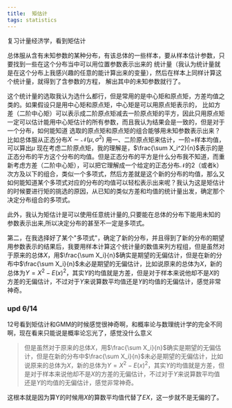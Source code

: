```yaml
---
title:  矩估计
tags: statistics
---
```


复习计量经济学，看到矩估计

总体服从含有未知参数的某种分布，有该总体的一些样本，要从样本估计参数，只要找到一些在这个分布当中可以用位置参数表示出来的
统计量（我认为统计量就是在这个分布上我感兴趣的任意的能计算出来的变量），然后在样本上同样计算这个统计量，就得到了含参数的方程，
解出其中的未知参数就行了。

这个统计量的选取我认为选什么都行，但是常用的是中心矩和原点矩，方差均值之类的。如果假设只是用中心矩和原点矩，中心矩是可以用原点矩表示的，
比如方差（二阶中心矩）可以表示成二阶原点矩减去一阶原点矩的平方，因此只用原点矩一定可以估计能用中心矩估计的所有参数，而且我认为结果会是一致的，但是对于一个分布，如何能知道
选取的原点矩和原点矩的组合能够用未知参数表示出来？比如总体服从正态分布$X\sim \mathcal{N}(\mu ,\sigma^2)$ 用一、二阶原点矩来估计，一阶=样本均值，可以算出$\mu$
现在考虑二阶原点矩，我的理解是，$\frac{\sum X_i^2}{n}$表示的是正态分布的平方这个分布的均值。但是正态分布的平方是什么分布我不知道，而重新考虑方差（二阶中心矩），可以把它理解成一个给定的正态分布$\mathcal{N}$的2（或者k）次方及以下的组合，类似一个多项式，然后方差就是这个新的分布的均值，那么又如何能知道某个多项式对应的分布的均值可以轻松表示出来呢？我认为这是矩估计的时候要进行矩的挑选的原因，从已知的类似方差和均值的统计量出发，确定那个决定分布组合的多项式。

此外，我认为矩估计是可以使用任意统计量的,只要能在总体的分布下能用未知的参数表示出来,所以决定分布的甚至不一定是多项式。

第二，在我选择好了某个"多项式"，确定了新的分布，并且得到了新的分布的期望用参数表示的结果后，我要用样本计算这个统计量的数值来列方程组，但是虽然对于原来的总体$X$，用$\frac{\sum X_i}{n}$确实是期望的无偏估计，但是在新的分布中$\frac{\sum X_i}{n}$未必是期望的无偏估计，比如说原来的总体为$X$，新的总体为$Y=X^2-E(x)^2$，其实$Y$的均值就是方差，但是对于样本来说他却不是$X$的方差的无偏估计，不过对于$Y$来说算数平均值还是$Y$的均值的无偏估计，感觉非常神奇。


### upd 6/14

12号看到矩估计和GMM的时候感觉很神奇啊，和概率论与数理统计学的完全不同啊，现在看来只能说是概率论忘光了，感觉没什么意义

> 但是虽然对于原来的总体$X$，用$\frac{\sum X_i}{n}$确实是期望的无偏估计，但是在新的分布中$\frac{\sum X_i}{n}$未必是期望的无偏估计，比如说原来的总体为$X$，新的总体为$Y=X^2-E(x)^2$，其实$Y$的均值就是方差，但是对于样本来说他却不是$X$的方差的无偏估计，不过对于$Y$来说算数平均值还是$Y$的均值的无偏估计，感觉非常神奇。

这根本就是因为算Y的时候用$X$的算数平均值代替了$EX$，这一步就不是无偏的了。